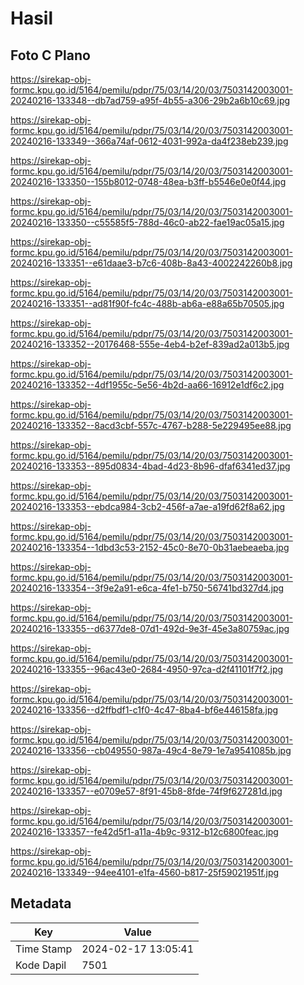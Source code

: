 # Hasil

## Foto C Plano

https://sirekap-obj-formc.kpu.go.id/5164/pemilu/pdpr/75/03/14/20/03/7503142003001-20240216-133348--db7ad759-a95f-4b55-a306-29b2a6b10c69.jpg

https://sirekap-obj-formc.kpu.go.id/5164/pemilu/pdpr/75/03/14/20/03/7503142003001-20240216-133349--366a74af-0612-4031-992a-da4f238eb239.jpg

https://sirekap-obj-formc.kpu.go.id/5164/pemilu/pdpr/75/03/14/20/03/7503142003001-20240216-133350--155b8012-0748-48ea-b3ff-b5546e0e0f44.jpg

https://sirekap-obj-formc.kpu.go.id/5164/pemilu/pdpr/75/03/14/20/03/7503142003001-20240216-133350--c55585f5-788d-46c0-ab22-fae19ac05a15.jpg

https://sirekap-obj-formc.kpu.go.id/5164/pemilu/pdpr/75/03/14/20/03/7503142003001-20240216-133351--e61daae3-b7c6-408b-8a43-4002242260b8.jpg

https://sirekap-obj-formc.kpu.go.id/5164/pemilu/pdpr/75/03/14/20/03/7503142003001-20240216-133351--ad81f90f-fc4c-488b-ab6a-e88a65b70505.jpg

https://sirekap-obj-formc.kpu.go.id/5164/pemilu/pdpr/75/03/14/20/03/7503142003001-20240216-133352--20176468-555e-4eb4-b2ef-839ad2a013b5.jpg

https://sirekap-obj-formc.kpu.go.id/5164/pemilu/pdpr/75/03/14/20/03/7503142003001-20240216-133352--4df1955c-5e56-4b2d-aa66-16912e1df6c2.jpg

https://sirekap-obj-formc.kpu.go.id/5164/pemilu/pdpr/75/03/14/20/03/7503142003001-20240216-133352--8acd3cbf-557c-4767-b288-5e229495ee88.jpg

https://sirekap-obj-formc.kpu.go.id/5164/pemilu/pdpr/75/03/14/20/03/7503142003001-20240216-133353--895d0834-4bad-4d23-8b96-dfaf6341ed37.jpg

https://sirekap-obj-formc.kpu.go.id/5164/pemilu/pdpr/75/03/14/20/03/7503142003001-20240216-133353--ebdca984-3cb2-456f-a7ae-a19fd62f8a62.jpg

https://sirekap-obj-formc.kpu.go.id/5164/pemilu/pdpr/75/03/14/20/03/7503142003001-20240216-133354--1dbd3c53-2152-45c0-8e70-0b31aebeaeba.jpg

https://sirekap-obj-formc.kpu.go.id/5164/pemilu/pdpr/75/03/14/20/03/7503142003001-20240216-133354--3f9e2a91-e6ca-4fe1-b750-56741bd327d4.jpg

https://sirekap-obj-formc.kpu.go.id/5164/pemilu/pdpr/75/03/14/20/03/7503142003001-20240216-133355--d6377de8-07d1-492d-9e3f-45e3a80759ac.jpg

https://sirekap-obj-formc.kpu.go.id/5164/pemilu/pdpr/75/03/14/20/03/7503142003001-20240216-133355--96ac43e0-2684-4950-97ca-d2f41101f7f2.jpg

https://sirekap-obj-formc.kpu.go.id/5164/pemilu/pdpr/75/03/14/20/03/7503142003001-20240216-133356--d2ffbdf1-c1f0-4c47-8ba4-bf6e446158fa.jpg

https://sirekap-obj-formc.kpu.go.id/5164/pemilu/pdpr/75/03/14/20/03/7503142003001-20240216-133356--cb049550-987a-49c4-8e79-1e7a9541085b.jpg

https://sirekap-obj-formc.kpu.go.id/5164/pemilu/pdpr/75/03/14/20/03/7503142003001-20240216-133357--e0709e57-8f91-45b8-8fde-74f9f627281d.jpg

https://sirekap-obj-formc.kpu.go.id/5164/pemilu/pdpr/75/03/14/20/03/7503142003001-20240216-133357--fe42d5f1-a11a-4b9c-9312-b12c6800feac.jpg

https://sirekap-obj-formc.kpu.go.id/5164/pemilu/pdpr/75/03/14/20/03/7503142003001-20240216-133349--94ee4101-e1fa-4560-b817-25f59021951f.jpg


## Metadata

| Key        | Value               |
| ---------- | ------------------- |
| Time Stamp | 2024-02-17 13:05:41 |
| Kode Dapil | 7501                |



